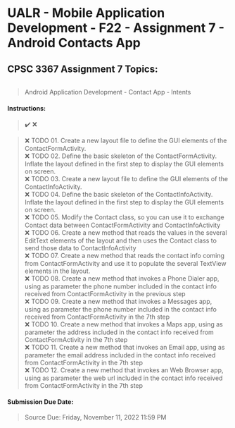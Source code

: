 # UALR - Mobile Application Development - F22 - Assignment 7 - Android Contacts App

## CPSC 3367 Assignment 7 Topics:

<img title="" src="file:///" alt="" data-align="center">

> Android Application Development - Contact App - Intents

#### Instructions:

> :heavy_check_mark: :x: <br>

> :x: TODO 01. Create a new layout file to define the GUI elements of the ContactFormActivity. <br>
> :x: TODO 02. Define the basic skeleton of the ContactFormActivity. Inflate the layout defined in the first step to display the GUI elements on screen. <br>
> :x: TODO 03. Create a new layout file to define the GUI elements of the ContactInfoActivity. <br>
> :x: TODO 04. Define the basic skeleton of the ContactInfoActivity. Inflate the layout defined in the first step to display the GUI elements on screen. <br>
> :x: TODO 05. Modify the Contact class, so you can use it to exchange Contact data between ContactFormActivity and ContactInfoActivity <br>
> :x: TODO 06. Create a new method that reads the values in the several EditText elements of the layout and then uses the Contact class to send those data to ContactInfoActivity <br>
> :x: TODO 07. Create a new method that reads the contact info coming from ContactFormActivity and use it to populate the several TextView elements in the layout. <br>
> :x: TODO 08. Create a new method that invokes a Phone Dialer app, using as parameter the phone number included in the contact info received from ContactFormActivity in the previous step <br>
> :x: TODO 09. Create a new method that invokes a Messages app, using as parameter the phone number included in the contact info received from ContactFormActivity in the 7th step <br>
> :x: TODO 10. Create a new method that invokes a Maps app, using as parameter the address included in the contact info received from ContactFormActivity in the 7th step <br>
> :x: TODO 11. Create a new method that invokes an Email app, using as parameter the email address included in the contact info received from ContactFormActivity in the 7th step <br>
> :x: TODO 12. Create a new method that invokes an Web Browser app, using as parameter the web url included in the contact info received from ContactFormActivity in the 7th step <br>

#### Submission Due Date:

>  Source Due: Friday, November 11, 2022 11:59 PM
